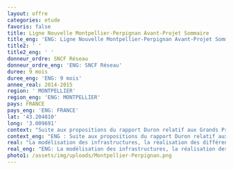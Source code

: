 ```yaml
---
layout: offre
categories: etude
favoris: false
title: Ligne Nouvelle Montpellier-Perpignan Avant-Projet Sommaire
title_eng: 'ENG: Ligne Nouvelle Montpellier-Perpignan Avant-Projet Sommaire'
title2: ' '
title2_eng: ' '
donneur_ordre: SNCF Réseau
donneur_ordre_eng: 'ENG: SNCF Réseau'
duree: 9 mois
duree_eng: 'ENG: 9 mois'
annee_real: 2014-2015
region: ' MONTPELLIER'
region_eng: 'ENG: MONTPELLIER'
pays: FRANCE
pays_eng: 'ENG: FRANCE'
lat: '43.204810'
long: '3.009691'
context: "Suite aux propositions du rapport Duron relatif aux Grands Projets Ferroviaires, la Décision Ministérielle sur la zone de passage pour la Ligne Nouvelle Montpellier – Perpignan a lancé la poursuite des études concernant le tracé.\r\n\nCette étude de capacité et d’exploitation a pour objectif d’approfondir la première phase d’Etudes Préliminaires du projet LNMP afin de valider les choix d’infrastructures, les hypothèses de desserte et la capacité disponible pour les circulations voyageurs et Fret."
context_eng: "ENG : Suite aux propositions du rapport Duron relatif aux Grands Projets Ferroviaires, la Décision Ministérielle sur la zone de passage pour la Ligne Nouvelle Montpellier – Perpignan a lancé la poursuite des études concernant le tracé.\r\n\nCette étude de capacité et d’exploitation a pour objectif d’approfondir la première phase d’Etudes Préliminaires du projet LNMP afin de valider les choix d’infrastructures, les hypothèses de desserte et la capacité disponible pour les circulations voyageurs et Fret."
real: "La modélisation des infrastructures, la réalisation des différents plans de transport, l’analyse des conditions d’exploitation en gare et en ligne ainsi que des tests de stabilité ont été réalisés pour les scénarios suivants :\r\n\n•\tLa situation de référence avec l’infrastructure actuelle et le plan de transport fondé sur les hypothèses de trafic envisagées à l’horizon 2030, \r\n\n•\tLe scénario Projet Complet et ainsi que les scénarios de phasage (Béziers Est, Narbonne Ouest, mixité limitée) aux différents horizons (2030, 2045 et 2060)."
real_eng: "ENG: La modélisation des infrastructures, la réalisation des différents plans de transport, l’analyse des conditions d’exploitation en gare et en ligne ainsi que des tests de stabilité ont été réalisés pour les scénarios suivants :\r\n\n•\tLa situation de référence avec l’infrastructure actuelle et le plan de transport fondé sur les hypothèses de trafic envisagées à l’horizon 2030, \r\n\n•\tLe scénario Projet Complet et ainsi que les scénarios de phasage (Béziers Est, Narbonne Ouest, mixité limitée) aux différents horizons (2030, 2045 et 2060)."
photo1: /assets/img/uploads/Montpellier-Perpignan.png
---
```


